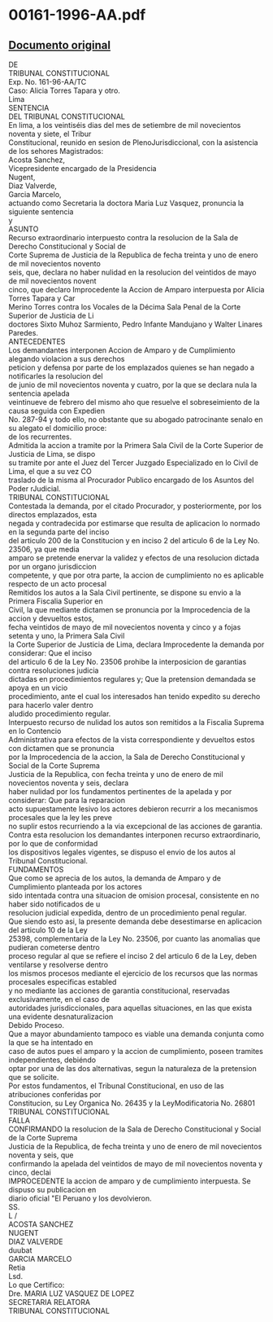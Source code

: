 
00161-1996-AA.pdf
=================
  
[Documento original](https://tc.gob.pe/jurisprudencia/1997/00161-1996-AA.pdf)  
---  
DE  
TRIBUNAL CONSTITUCIONAL  
Exp. No. 161-96-AA/TC  
Caso: Alicia Torres Tapara y otro.  
Lima  
SENTENCIA  
DEL TRIBUNAL CONSTITUCIONAL  
En lima, a los veintiséis dias del mes de setiembre de mil novecientos noventa y siete, el Tribur  
Constitucional, reunido en sesion de PlenoJurisdiccional, con la asistencia de los sehores Magistrados:  
Acosta Sanchez,  
Vicepresidente encargado de la Presidencia  
Nugent,  
Diaz Valverde,  
Garcia Marcelo,  
actuando como Secretaria la doctora Maria Luz Vasquez, pronuncia la siguiente sentencia  
y  
ASUNTO  
Recurso extraordinario interpuesto contra la resolucion de la Sala de Derecho Constitucional y Social de  
Corte Suprema de Justicia de la Republica de fecha treinta y uno de enero de mil novecientos novento  
seis, que, declara no haber nulidad en la resolucion del veintidos de mayo de mil novecientos novent  
cinco, que declaro Improcedente la Accion de Amparo interpuesta por Alicia Torres Tapara y Car  
Merino Torres contra los Vocales de la Décima Sala Penal de la Corte Superior de Justicia de Li  
doctores Sixto Muhoz Sarmiento, Pedro Infante Mandujano y Walter Linares Paredes.  
ANTECEDENTES  
Los demandantes interponen Accion de Amparo y de Cumplimiento alegando violacion a sus derechos  
peticion y defensa por parte de los emplazados quienes se han negado a notificarles la resolucion del  
de junio de mil novecientos noventa y cuatro, por la que se declara nula la sentencia apelada  
veintinueve de febrero del mismo aho que resuelve el sobreseimiento de la causa seguida con Expedien  
No. 287-94 y todo ello, no obstante que su abogado patrocinante senalo en su alegato el domicilio proce:  
de los recurrentes.  
Admitida la accion a tramite por la Primera Sala Civil de la Corte Superior de Justicia de Lima, se dispo  
su tramite por ante el Juez del Tercer Juzgado Especializado en lo Civil de Lima, el que a su vez CO  
traslado de la misma al Procurador Publico encargado de los Asuntos del Poder rJudicial.  
TRIBUNAL CONSTITUCIONAL  
Contestada la demanda, por el citado Procurador, y posteriormente, por los directos emplazados, esta  
negada y contradecida por estimarse que resulta de aplicacion lo normado en la segunda parte del inciso  
del articulo 200 de la Constitucion y en inciso 2 del articulo 6 de la Ley No. 23506, ya que media  
amparo se pretende enervar la validez y efectos de una resolucion dictada por un organo jurisdiccion  
competente, y que por otra parte, la accion de cumplimiento no es aplicable respecto de un acto procesal  
Remitidos los autos a la Sala Civil pertinente, se dispone su envio a la Primera Fiscalia Superior en  
Civil, la que mediante dictamen se pronuncia por la Improcedencia de la accion y devueltos estos,  
fecha veintidos de mayo de mil novecientos noventa y cinco y a fojas setenta y uno, la Primera Sala Civil  
la Corte Superior de Justicia de Lima, declara Improcedente la demanda por considerar: Que el inciso  
del articulo 6 de la Ley No. 23506 prohibe la interposicion de garantias contra resoluciones judicia  
dictadas en procedimientos regulares y; Que la pretension demandada se apoya en un vicio  
procedimiento, ante el cual los interesados han tenido expedito su derecho para hacerlo valer dentro  
aludido procedimiento regular.  
Interpuesto recurso de nulidad los autos son remitidos a la Fiscalia Suprema en lo Contencio  
Administrativa para efectos de la vista correspondiente y devueltos estos con dictamen que se pronuncia  
por la Improcedencia de la accion, la Sala de Derecho Constitucional y Social de la Corte Suprema  
Justicia de la Republica, con fecha treinta y uno de enero de mil novecientos noventa y seis, declara  
haber nulidad por los fundamentos pertinentes de la apelada y por considerar: Que para la reparacion  
acto supuestamente lesivo los actores debieron recurrir a los mecanismos procesales que la ley les preve  
no suplir estos recurriendo a la via excepcional de las acciones de garantia.  
Contra esta resolucion los demandantes interponen recurso extraordinario, por lo que de conformidad  
los dispositivos legales vigentes, se dispuso el envio de los autos al Tribunal Constitucional.  
FUNDAMENTOS  
Que como se aprecia de los autos, la demanda de Amparo y de Cumplimiento planteada por los actores  
sido intentada contra una situacion de omision procesal, consistente en no haber sido notificados de u  
resolucion judicial expedida, dentro de un procedimiento penal regular.  
Que siendo esto asi, la presente demanda debe desestimarse en aplicacion del articulo 10 de la Ley  
25398, complementaria de la Ley No. 23506, por cuanto las anomalias que pudieran cometerse dentro  
proceso regular al que se refiere el inciso 2 del articulo 6 de la Ley, deben ventilarse y resolverse dentro  
los mismos procesos mediante el ejercicio de los recursos que las normas procesales especificas establed  
y no mediante las acciones de garantia constitucional, reservadas exclusivamente, en el caso de  
autoridades jurisdiccionales, para aquellas situaciones, en las que exista una evidente desnaturalizacion  
Debido Proceso.  
Que a mayor abundamiento tampoco es viable una demanda conjunta como la que se ha intentado en  
caso de autos pues el amparo y la accion de cumplimiento, poseen tramites independientes, debiéndo  
optar por una de las dos alternativas, segun la naturaleza de la pretension que se solicite.  
Por estos fundamentos, el Tribunal Constitucional, en uso de las atribuciones conferidas por  
Constitucion, su Ley Organica No. 26435 y la LeyModificatoria No. 26801  
TRIBUNAL CONSTITUCIONAL  
FALLA  
CONFIRMANDO la resolucion de la Sala de Derecho Constitucional y Social de la Corte Suprema  
Justicia de la Republica, de fecha treinta y uno de enero de mil novecientos noventa y seis, que  
confirmando la apelada del veintidos de mayo de mil novecientos noventa y cinco, declai  
IMPROCEDENTE la accion de amparo y de cumplimiento interpuesta. Se dispuso su publicacion en  
diario oficial "El Peruano y los devolvieron.  
SS.  
L /  
ACOSTA SANCHEZ  
NUGENT  
DIAZ VALVERDE  
duubat  
GARCIA MARCELO  
Retia  
Lsd.  
Lo que Certifico:  
Dre. MARIA LUZ VASQUEZ DE LOPEZ  
SECRETARIA RELATORA  
TRIBUNAL CONSTITUCIONAL